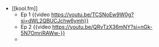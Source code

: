 - [[kool.fm]]
	- Ep 1 {{video https://youtu.be/TCSNoEw9W0g?si=dWL2QBUCJchw6ymh}}
	- Ep 2 {{video https://youtu.be/QRvTzX36mNY?si=nGk-5N7OmriRAWw-}}
	-